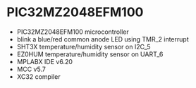 # PIC32MZ2048EFM100

* PIC32MZ2048EFM100 microcontroller
* blink a blue/red common anode LED using TMR_2 interrupt
* SHT3X temperature/humidity sensor on I2C_5
* EZ0HUM temperature/humidity sensor on UART_6
* MPLABX IDE v6.20
* MCC v5.7
* XC32 compiler
